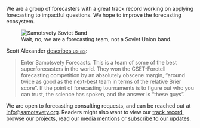 We are a group of forecasters with a great track record working on applying forecasting to impactful questions. We hope to improve the forecasting ecosystem.

<figure >
<img src="https://images.nunosempere.com/samotsvety/samotsvety-logo.png" alt="Samotsvety Soviet Band" class="img-frontpage-center">

<figcaption>Wait, no, we are a forecasting team, not a Soviet Union band.</figcaption>
</figure>

Scott Alexander [describes us as](https://astralcodexten.substack.com/p/mantic-monday-31422?s=r):

> Enter Samotsvety Forecasts. This is a team of some of the best superforecasters in the world. They won the CSET-Foretell forecasting competition by an absolutely obscene margin, “around twice as good as the next-best team in terms of the relative Brier score”. If the point of forecasting tournaments is to figure out who you can trust, the science has spoken, and the answer is “these guys”.

We are open to forecasting consulting requests, and can be reached out at [info@samotsvety.org](mailto:info@samotsvety.org). Readers might also want to view our [track record](./track-record), browse our [projects](./projects), read our [media mentions](./media-mentions) or [subscribe to our updates](https://samotsvety.org/.newsletter/).

